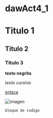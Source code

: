 # dawAct4_1

# Titulo 1
## Titulo 2
### Titulo 3

**texto negrita**

_texto cursiva_

[enlace](https://es.wikipedia.org/wiki/Markdown)

![imagen](photo-1731946717704-5476dc2884b4.avif)

```
bloque de codigo
```
